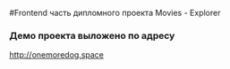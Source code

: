 #Frontend часть дипломного проекта Movies - Explorer




### Демо проекта выложено по адресу 
http://onemoredog.space

